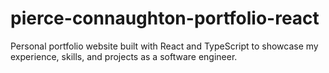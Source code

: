 # pierce-connaughton-portfolio-react
Personal portfolio website built with React and TypeScript to showcase my experience, skills, and projects as a software engineer.
